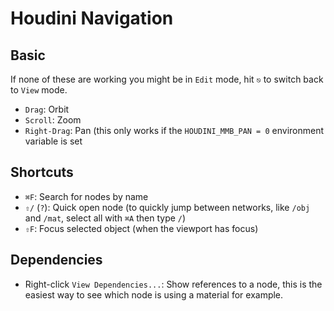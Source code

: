 # Houdini Navigation

## Basic

If none of these are working you might be in `Edit` mode, hit `⎋` to switch back to `View` mode.

- `Drag`: Orbit
- `Scroll`: Zoom
- `Right-Drag`: Pan (this only works if the `HOUDINI_MMB_PAN = 0` environment variable is set

## Shortcuts

- `⌘F`: Search for nodes by name
- `⇧/` (`?`): Quick open node (to quickly jump between networks, like `/obj` and `/mat`, select all with `⌘A` then type `/`)
- `⇧F`: Focus selected object (when the viewport has focus)

## Dependencies

- Right-click `View Dependencies...`: Show references to a node, this is the easiest way to see which node is using a material for example.
